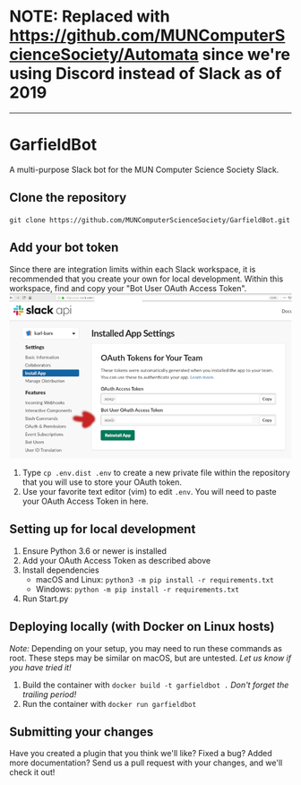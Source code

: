 # NOTE: Replaced with https://github.com/MUNComputerScienceSociety/Automata since we're using Discord instead of Slack as of 2019

---

# GarfieldBot

A multi-purpose Slack bot for the MUN Computer Science Society Slack.

## Clone the repository

`git clone https://github.com/MUNComputerScienceSociety/GarfieldBot.git`

## Add your bot token

Since there are integration limits within each Slack workspace, it is recommended that you create your own for local development. Within this workspace, find and copy your "Bot User OAuth Access Token". 
![Token](docs/token.png)

1. Type `cp .env.dist .env` to create a new private file within the repository that you will use to store your OAuth token.
2. Use your favorite text editor (vim) to edit `.env`. You will need to paste your OAuth Access Token in here.

## Setting up for local development

1. Ensure Python 3.6 or newer is installed
2. Add your OAuth Access Token as described above
3. Install dependencies
   * macOS and Linux: `python3 -m pip install -r requirements.txt`
   * Windows: `python -m pip install -r requirements.txt`
4. Run Start.py

## Deploying locally (with Docker on Linux hosts)

*Note:* Depending on your setup, you may need to run these commands as root. These steps may be similar on macOS, but are untested. _Let us know if you have tried it!_

1. Build the container with `docker build -t garfieldbot .`  _Don't forget the trailing period!_
2. Run the container with `docker run garfieldbot`

## Submitting your changes

Have you created a plugin that you think we'll like? Fixed a bug? Added more documentation? Send us a pull request with your changes, and we'll check it out!

